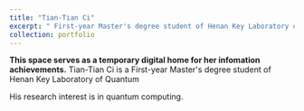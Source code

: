 ```yaml
---
title: "Tian-Tian Ci"
excerpt: " First-year Master's degree student of Henan Key Laboratory of Quantum Information and Cryptography"
collection: portfolio
---
```

**This space serves as a temporary digital home for her infomation achievements.**
Tian-Tian Ci is a First-year Master's degree student of Henan Key Laboratory of Quantum 

His research interest is in quantum computing.

